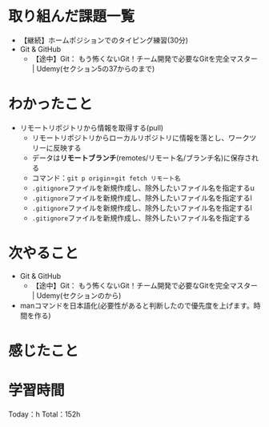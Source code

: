 # 取り組んだ課題一覧
- 【継続】ホームポジションでのタイピング練習(30分)
- Git & GitHub
	- 【途中】Git： もう怖くないGit！チーム開発で必要なGitを完全マスター | Udemy(セクション5の37からのまで)

# わかったこと
- リモートリポジトリから情報を取得する(pull)
	- リモートリポジトリからローカルリポジトリに情報を落とし、ワークツリーに反映する
	- データは**リモートブランチ**(remotes/リモート名/ブランチ名)に保存される
	- コマンド：`git p origin`=`git fetch リモート名`
	- `.gitignore`ファイルを新規作成し、除外したいファイル名を指定するu
	- `.gitignore`ファイルを新規作成し、除外したいファイル名を指定するl
	- `.gitignore`ファイルを新規作成し、除外したいファイル名を指定するl
	- `.gitignore`ファイルを新規作成し、除外したいファイル名を指定する

# 次やること
- Git & GitHub
	- 【途中】Git： もう怖くないGit！チーム開発で必要なGitを完全マスター | Udemy(セクションのから)
- manコマンドを日本語化(必要性があると判断したので優先度を上げます。時間を作る)

# 感じたこと


# 学習時間
Today：h Total：152h
